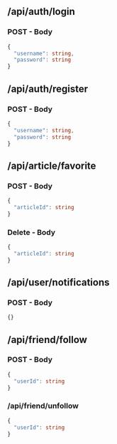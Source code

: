 
## /api/auth/login

### POST - Body
```typescript
{
  "username": string,
  "password": string
}
```

## /api/auth/register

### POST - Body
```typescript
{
  "username": string,
  "password": string
}
```




## /api/article/favorite

### POST - Body
```typescript
{
  "articleId": string
}
```

### Delete - Body
```typescript
{
  "articleId": string
}
```





## /api/user/notifications

### POST - Body
```typescript
{}
```






## /api/friend/follow

### POST - Body
```typescript
{
  "userId": string
}
```

### /api/friend/unfollow
```typescript
{
  "userId": string
}
```
